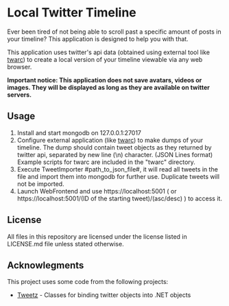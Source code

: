 # Local Twitter Timeline
Ever been tired of not being able to scroll past a specific amount of posts in your timeline? This application is designed to help you with that.

This application uses twitter's api data (obtained using external tool like [twarc](https://github.com/DocNow/twarc)) to create a local version of your timeline viewable via any web browser.

**Important notice: This application does not save avatars, videos or images. They will be displayed as long as they are available on twitter servers.**

## Usage
1) Install and start mongodb on 127.0.0.1:27017
2) Configure external application (like [twarc](https://github.com/DocNow/twarc)) to make dumps of your timeline. The dump should contain tweet objects as they returned by twitter api, separated by new line (\n) character. (JSON Lines format) Example scripts for twarc are included in the "twarc" directory.
3) Execute TweetImporter #path_to_json_file#, it will read all tweets in the file and import them into mongodb for further use. Duplicate tweets will not be imported.
4) Launch WebFrontend and use https://localhost:5001 ( or https://localhost:5001/(ID of the starting tweet)/(asc/desc) ) to access it.

## License
All files in this repository are licensed under the license listed in LICENSE.md file unless stated otherwise.

## Acknowlegments
This project uses some code from the following projects:
* [Tweetz](https://github.com/mike-ward/tweetz) - Classes for binding twitter objects into .NET objects